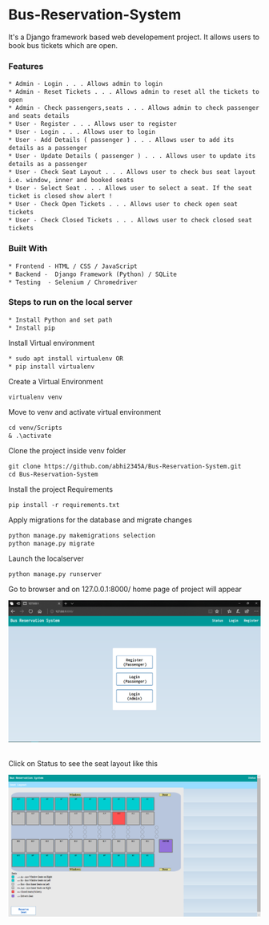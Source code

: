 # Bus-Reservation-System

It's a Django framework based web developement project. It allows users to book bus tickets which are open.<br/>

### Features
```
* Admin - Login . . . Allows admin to login
* Admin - Reset Tickets . . . Allows admin to reset all the tickets to open
* Admin - Check passengers,seats . . . Allows admin to check passenger and seats details
* User - Register . . . Allows user to register 
* User - Login . . . Allows user to login
* User - Add Details ( passenger ) . . . Allows user to add its details as a passenger 
* User - Update Details ( passenger ) . . . Allows user to update its details as a passenger
* User - Check Seat Layout . . . Allows user to check bus seat layout i.e. window, inner and booked seats
* User - Select Seat . . . Allows user to select a seat. If the seat ticket is closed show alert !
* User - Check Open Tickets . . . Allows user to check open seat tickets
* User - Check Closed Tickets . . . Allows user to check closed seat tickets
```
### Built With
```
* Frontend - HTML / CSS / JavaScript
* Backend -  Django Framework (Python) / SQLite 
* Testing  - Selenium / Chromedriver
```
### Steps to run on the local server
```
* Install Python and set path
* Install pip
```
Install Virtual environment
```
* sudo apt install virtualenv OR
* pip install virtualenv
```
Create a Virtual Environment
```
virtualenv venv
```
Move to venv and activate virtual environment
```
cd venv/Scripts
& .\activate
```
Clone the project inside venv folder
```
git clone https://github.com/abhi2345A/Bus-Reservation-System.git
cd Bus-Reservation-System
```
Install the project Requirements
```
pip install -r requirements.txt
```
Apply migrations for the database and migrate changes
```
python manage.py makemigrations selection
python manage.py migrate
```
Launch the localserver
```
python manage.py runserver
```
Go to browser and on 127.0.0.1:8000/   home page of project will appear

![Alt text](Screenshots/home.png?raw=true "home")

</br>
 Click on Status to see the seat layout like this 
 
 ![Alt text](Screenshots/layout.png?raw=true "layout")
 
